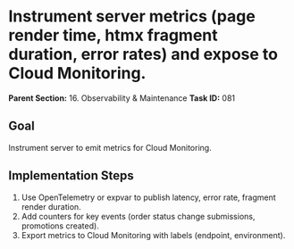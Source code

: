 # Instrument server metrics (page render time, htmx fragment duration, error rates) and expose to Cloud Monitoring.

**Parent Section:** 16. Observability & Maintenance
**Task ID:** 081

## Goal
Instrument server to emit metrics for Cloud Monitoring.

## Implementation Steps
1. Use OpenTelemetry or expvar to publish latency, error rate, fragment render duration.
2. Add counters for key events (order status change submissions, promotions created).
3. Export metrics to Cloud Monitoring with labels (endpoint, environment).

